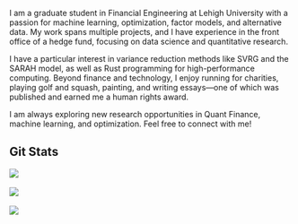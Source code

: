 I am a graduate student in Financial Engineering at Lehigh University with a passion for machine learning, optimization, factor models, and alternative data. My work spans multiple projects, and I have experience in the front office of a hedge fund, focusing on data science and quantitative research.

I have a particular interest in variance reduction methods like SVRG and the SARAH model, as well as Rust programming for high-performance computing. Beyond finance and technology, I enjoy running for charities, playing golf and squash, painting, and writing essays—one of which was published and earned me a human rights award.

I am always exploring new research opportunities in Quant Finance, machine learning, and optimization. Feel free to connect with me!
## Git Stats
![](https://github-readme-stats.vercel.app/api/top-langs/?username=JohananAntonPranesh&theme=transparent&hide_border=false&include_all_commits=false&count_private=false&layout=compact)<br/>
<br/>
![](https://github-readme-stats.vercel.app/api?username=JohananAntonPranesh&theme=transparent&hide_border=false&include_all_commits=false&count_private=false)<br/>
<br/>
![](https://nirzak-streak-stats.vercel.app/?user=JohananAntonPranesh&theme=transparent&hide_border=false)<br/>

<!-- Proudly created with GPRM ( https://gprm.itsvg.in ) -->

